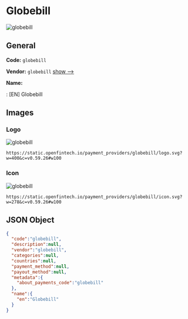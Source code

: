 
# Globebill 
![globebill](https://static.openfintech.io/payment_providers/globebill/logo.svg?w=400&c=v0.59.26#w100)  

## General 
 
**Code:** `globebill` 
 
**Vendor:** `globebill` [show -->](/vendors/globebill/) 
 
**Name:** 
 
:	[EN] Globebill 
 

## Images 

### Logo 
 
![globebill](https://static.openfintech.io/payment_providers/globebill/logo.svg?w=400&c=v0.59.26#w100)  

```
https://static.openfintech.io/payment_providers/globebill/logo.svg?w=400&c=v0.59.26#w100
```  

### Icon 
 
![globebill](https://static.openfintech.io/payment_providers/globebill/icon.svg?w=278&c=v0.59.26#w100)  

```
https://static.openfintech.io/payment_providers/globebill/icon.svg?w=278&c=v0.59.26#w100
```  

## JSON Object 

```json
{
  "code":"globebill",
  "description":null,
  "vendor":"globebill",
  "categories":null,
  "countries":null,
  "payment_method":null,
  "payout_method":null,
  "metadata":{
    "about_payments_code":"globebill"
  },
  "name":{
    "en":"Globebill"
  }
}
```  
